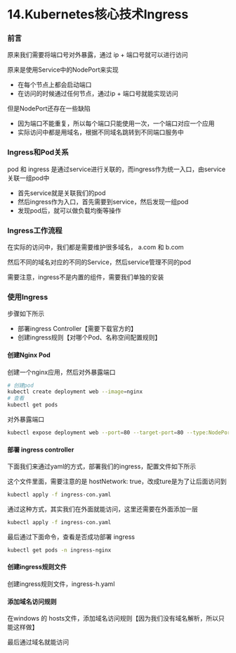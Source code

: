 # 14.Kubernetes核心技术Ingress

### 前言

原来我们需要将端口号对外暴露，通过 ip + 端口号就可以进行访问

原来是使用Service中的NodePort来实现

* 在每个节点上都会启动端口
* 在访问的时候通过任何节点，通过ip + 端口号就能实现访问

但是NodePort还存在一些缺陷

* 因为端口不能重复，所以每个端口只能使用一次，一个端口对应一个应用
* 实际访问中都是用域名，根据不同域名跳转到不同端口服务中

### Ingress和Pod关系

pod 和 ingress 是通过service进行关联的，而ingress作为统一入口，由service关联一组pod中

* 首先service就是关联我们的pod
* 然后ingress作为入口，首先需要到service，然后发现一组pod
* 发现pod后，就可以做负载均衡等操作

### Ingress工作流程

在实际的访问中，我们都是需要维护很多域名， a.com 和 b.com

然后不同的域名对应的不同的Service，然后service管理不同的pod

需要注意，ingress不是内置的组件，需要我们单独的安装

### 使用Ingress

步骤如下所示

* 部署ingress Controller【需要下载官方的】
* 创建ingress规则【对哪个Pod、名称空间配置规则】

#### 创建Nginx Pod

创建一个nginx应用，然后对外暴露端口

```bash
# 创建pod
kubectl create deployment web --image=nginx
# 查看
kubectl get pods
```

对外暴露端口

```bash
kubectl expose deployment web --port=80 --target-port=80 --type:NodePort
```

#### 部署 ingress controller

下面我们来通过yaml的方式，部署我们的ingress，配置文件如下所示

这个文件里面，需要注意的是 hostNetwork: true，改成ture是为了让后面访问到

```bash
kubectl apply -f ingress-con.yaml
```

通过这种方式，其实我们在外面就能访问，这里还需要在外面添加一层

```bash
kubectl apply -f ingress-con.yaml
```

最后通过下面命令，查看是否成功部署 ingress

```bash
kubectl get pods -n ingress-nginx
```

#### 创建ingress规则文件

创建ingress规则文件，ingress-h.yaml

#### 添加域名访问规则

在windows 的 hosts文件，添加域名访问规则【因为我们没有域名解析，所以只能这样做】

最后通过域名就能访问
